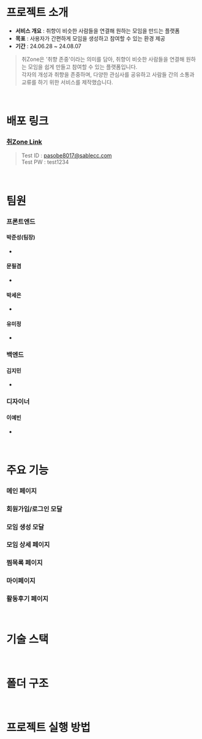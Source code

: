 # 프로젝트 소개
- **서비스 개요** : 취향이 비슷한 사람들을 연결해 원하는 모임을 만드는 플랫폼
- **목표** : 사용자가 간편하게 모임을 생성하고 참여할 수 있는 환경 제공
- **기간** : 24.06.28 ~ 24.08.07


> 취Zone은 '취향 존중'이라는 의미를 담아, 취향이 비슷한 사람들을 연결해 원하는 모임을 쉽게 만들고 참여할 수 있는 플랫폼입니다.</br>
> 각자의 개성과 취향을 존중하며, 다양한 관심사를 공유하고 사람들 간의 소통과 교류를 하기 위한 서비스를 제작했습니다.

</br>

# 배포 링크
### [취Zone Link](https://hostinghobbyzone--hostinghobbyzone.us-central1.hosted.app/)
> Test ID : pasobe8017@sablecc.com</br>
> Test PW : test1234

</br>

# 팀원
### 프론트엔드
#### 박준성(팀장)
-
#### 문필겸
-
#### 박세은
-
#### 유미정
-

### 백엔드
#### 김지민
-

### 디자이너
#### 이예빈
-

</br>

# 주요 기능
### 메인 페이지

### 회원가입/로그인 모달

### 모임 생성 모달

### 모임 상세 페이지

### 찜목록 페이지

### 마이페이지

### 활동후기 페이지

</br>

# 기술 스택

</br>

# 폴더 구조

</br>

# 프로젝트 실행 방법
